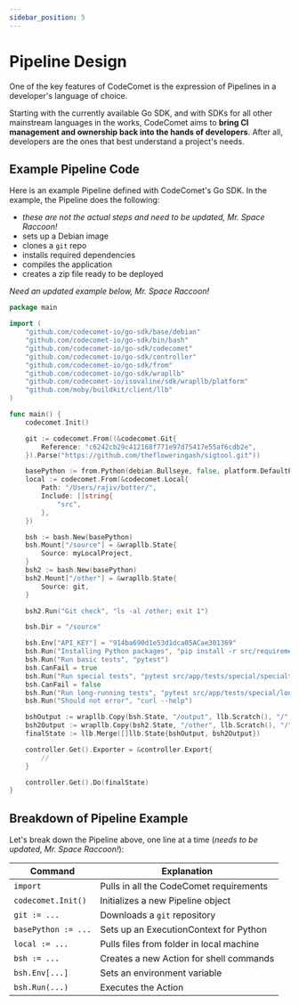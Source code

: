 ```yaml
---
sidebar_position: 5
---
```


# Pipeline Design

One of the key features of CodeComet is the expression of Pipelines in a developer's language of choice.

Starting with the currently available Go SDK, and with SDKs for all other mainstream languages in the works, CodeComet aims to **bring CI management and ownership back into the hands of developers**. After all, developers are the ones that best understand a project's needs.

## Example Pipeline Code

Here is an example Pipeline defined with CodeComet's Go SDK. In the example, the Pipeline does the following:
- _these are not the actual steps and need to be updated, Mr. Space Raccoon!_
- sets up a Debian image
- clones a `git` repo
- installs required dependencies
- compiles the application
- creates a zip file ready to be deployed

_Need an updated example below, Mr. Space Raccoon!_
```go
package main

import (
	"github.com/codecomet-io/go-sdk/base/debian"
	"github.com/codecomet-io/go-sdk/bin/bash"
	"github.com/codecomet-io/go-sdk/codecomet"
	"github.com/codecomet-io/go-sdk/controller"
	"github.com/codecomet-io/go-sdk/from"
	"github.com/codecomet-io/go-sdk/wrapllb"
	"github.com/codecomet-io/isovaline/sdk/wrapllb/platform"
	"github.com/moby/buildkit/client/llb"
)

func main() {
	codecomet.Init()

	git := codecomet.From((&codecomet.Git{
		Reference: "c6242cb29c412168f771e97d75417e55af6cdb2e",
	}).Parse("https://github.com/thefloweringash/sigtool.git"))

	basePython := from.Python(debian.Bullseye, false, platform.DefaultPlatform)
	local := codecomet.From(&codecomet.Local{
		Path: "/Users/rajiv/botter/",
		Include: []string{
			"src",
		},
	})

	bsh := bash.New(basePython)
	bsh.Mount["/source"] = &wrapllb.State{
		Source: myLocalProject,
	}
	bsh2 := bash.New(basePython)
	bsh2.Mount["/other"] = &wrapllb.State{
		Source: git,
	}

	bsh2.Run("Git check", "ls -al /other; exit 1")

	bsh.Dir = "/source"

	bsh.Env["API_KEY"] = "914ba690d1e53d1dca05ACae301369"
	bsh.Run("Installing Python packages", "pip install -r src/requirements.txt")
	bsh.Run("Run basic tests", "pytest")
	bsh.CanFail = true
	bsh.Run("Run special tests", "pytest src/app/tests/special/specialtests.py")
	bsh.CanFail = false
	bsh.Run("Run long-running tests", "pytest src/app/tests/special/longtests.py")
	bsh.Run("Should not error", "curl --help")

	bshOutput := wrapllb.Copy(bsh.State, "/output", llb.Scratch(), "/", &wrapllb.CopyOptions{})
	bsh2Output := wrapllb.Copy(bsh2.State, "/other", llb.Scratch(), "/", &wrapllb.CopyOptions{})
	finalState := llb.Merge([]llb.State{bshOutput, bsh2Output})

	controller.Get().Exporter = &controller.Export{
		//
	}

	controller.Get().Do(finalState)
}

```

## Breakdown of Pipeline Example
Let's break down the Pipeline above, one line at a time (_needs to be updated, Mr. Space Raccoon!_):

| Command | Explanation |
| ------- | ----------- |
| `import`  | Pulls in all the CodeComet requirements |
| `codecomet.Init()` | Initializes a new Pipeline object |
| `git := ...` | Downloads a `git` repository |
| `basePython := ...` | Sets up an ExecutionContext for Python |
| `local := ...` | Pulls files from folder in local machine |
| `bsh := ...` | Creates a new Action for shell commands |
| `bsh.Env[...]` | Sets an environment variable |
| `bsh.Run(...)` | Executes the Action |
